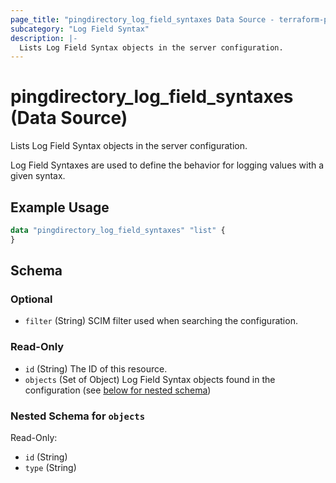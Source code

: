```yaml
---
page_title: "pingdirectory_log_field_syntaxes Data Source - terraform-provider-pingdirectory"
subcategory: "Log Field Syntax"
description: |-
  Lists Log Field Syntax objects in the server configuration.
---
```


# pingdirectory_log_field_syntaxes (Data Source)

Lists Log Field Syntax objects in the server configuration.

Log Field Syntaxes are used to define the behavior for logging values with a given syntax.

## Example Usage

```terraform
data "pingdirectory_log_field_syntaxes" "list" {
}
```

<!-- schema generated by tfplugindocs -->
## Schema

### Optional

- `filter` (String) SCIM filter used when searching the configuration.

### Read-Only

- `id` (String) The ID of this resource.
- `objects` (Set of Object) Log Field Syntax objects found in the configuration (see [below for nested schema](#nestedatt--objects))

<a id="nestedatt--objects"></a>
### Nested Schema for `objects`

Read-Only:

- `id` (String)
- `type` (String)

